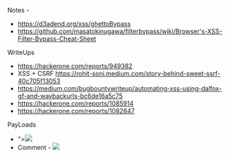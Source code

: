 Notes - 
- https://d3adend.org/xss/ghettoBypass
- https://github.com/masatokinugawa/filterbypass/wiki/Browser's-XSS-Filter-Bypass-Cheat-Sheet



WriteUps
- https://hackerone.com/reports/949382
- XSS + CSRF https://rohit-soni.medium.com/story-behind-sweet-ssrf-40c705f13053
- https://medium.com/bugbountywriteup/automating-xss-using-dalfox-gf-and-waybackurls-bc6de16a5c75
- https://hackerone.com/reports/1085914
- https://hackerone.com/reports/1082847

PayLoads
- "><img src=x onerror=alert(document.domain)>
- Comment - <img src="https://intensedebate.com/images/a-addblog.png" onload="alert()">


